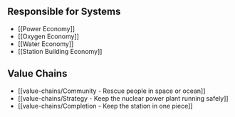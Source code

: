 ## Responsible for Systems
- [[Power Economy]]
- [[Oxygen Economy]]
- [[Water Economy]]
- [[Station Building Economy]]
## Value Chains
- [[value-chains/Community - Rescue people in space or ocean]]
- [[value-chains/Strategy - Keep the nuclear power plant running safely]]
- [[value-chains/Completion - Keep the station in one piece]]